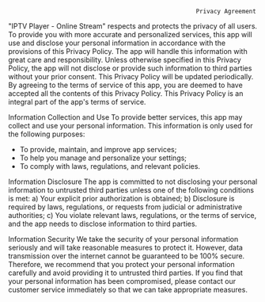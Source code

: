                                                          Privacy Agreement

"IPTV Player - Online Stream" respects and protects the privacy of all users. To provide you with more accurate and personalized services, this app will use and disclose your personal information in accordance with the provisions of this Privacy Policy. The app will handle this information with great care and responsibility. Unless otherwise specified in this Privacy Policy, the app will not disclose or provide such information to third parties without your prior consent. This Privacy Policy will be updated periodically. By agreeing to the terms of service of this app, you are deemed to have accepted all the contents of this Privacy Policy. This Privacy Policy is an integral part of the app's terms of service.

Information Collection and Use
To provide better services, this app may collect and use your personal information. This information is only used for the following purposes:
- To provide, maintain, and improve app services;
- To help you manage and personalize your settings;
- To comply with laws, regulations, and relevant policies.

Information Disclosure
The app is committed to not disclosing your personal information to untrusted third parties unless one of the following conditions is met:
a) Your explicit prior authorization is obtained;
b) Disclosure is required by laws, regulations, or requests from judicial or administrative authorities;
c) You violate relevant laws, regulations, or the terms of service, and the app needs to disclose information to third parties.

Information Security
We take the security of your personal information seriously and will take reasonable measures to protect it. However, data transmission over the internet cannot be guaranteed to be 100% secure. Therefore, we recommend that you protect your personal information carefully and avoid providing it to untrusted third parties. If you find that your personal information has been compromised, please contact our customer service immediately so that we can take appropriate measures.
